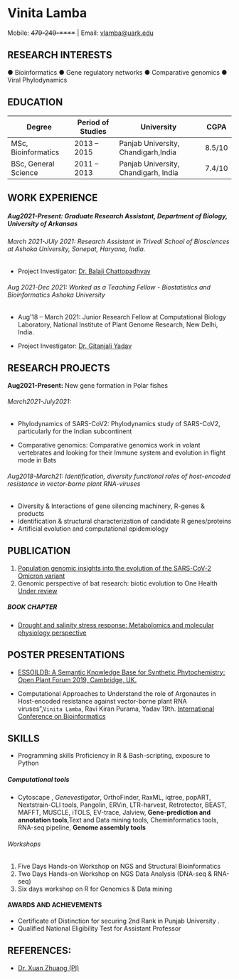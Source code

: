    # Vinita Lamba
  
   Mobile: ~~479-249-****~~ |  Email: vlamba@uark.edu  
  



## RESEARCH INTERESTS
● Bioinformatics
● Gene regulatory networks
● Comparative genomics
● Viral Phylodynamics

## EDUCATION

| **Degree**     | **Period of Studies** | **University** | **CGPA** |
| ------------- | ---------------------- |-------------------|---------------------|          
| MSc, Bioinformatics  |  2013 – 2015 | Panjab University, Chandigarh,India |8.5/10 |
| BSc, General Science |  2011 – 2013  | Panjab University, Chandigarh, India | 7.4/10|
                                                                                    


## WORK EXPERIENCE

##### Aug2021-Present: Graduate Research Assistant, Department of Biology, University of Arkansas

###### March 2021-JUly 2021: Research Assistant in Trivedi School of Biosciences at Ashoka University, Sonepat, Haryana, India.
- Project Investigator: [Dr. Balaji Chattopadhyay](#https://scholar.google.co.in/citations?user=RLBr1_MAAAAJ&hl=en)


###### Aug 2021-Dec 2021: Worked as a Teaching Fellow - Biostatistics and Bioinformatics Ashoka University
* Aug’18 – March 2021: Junior Research Fellow at Computational Biology Laboratory,
National Institute of Plant Genome Research, New Delhi, India.
- Project Investigator: [Dr. Gitanjali Yadav](#https://scholar.google.com/citations?user=Pw31XWcAAAAJ&hl=en)

## RESEARCH PROJECTS

   **Aug2021-Present:** New gene formation in Polar fishes

###### March2021-July2021:
- Phylodynamics of SARS-CoV2:
  Phylodynamics study of SARS-CoV2, particularly for the Indian subcontinent
  
- Comparative genomics: 
Comparative genomics work in volant vertebrates and looking for their Immune system and evolution in flight mode in Bats

###### Aug2018-March21: Identification, diversity functional roles of host-encoded resistance in vector-borne plant RNA-viruses
- Diversity & Interactions of gene silencing machinery, R-genes & products
- Identification & structural characterization of candidate R genes/proteins
- Artificial evolution and computational epidemiology

## PUBLICATION


1. [Population genomic insights into the evolution of the SARS-CoV-2 Omicron variant](#https://www.medrxiv.org/content/10.1101/2022.06.27.22276933v1)
2. Genomic perspective of bat research: biotic evolution to One Health [Under review](#)

##### BOOK CHAPTER

-  [Drought and salinity stress response: Metabolomics and molecular physiology
perspective](#https://www.taylorfrancis.com/chapters/edit/10.1201/9781003258063-13/metabolomics-molecular-physiology-perspective-drought-salinity-stress-tolerance-sagar-sudam-jadhav-renu-kumari-sanjeet-kumar-mahtha-ravi-kiran-purama-vinita-lamba-gitanjali-yadav)

## POSTER PRESENTATIONS
-  [ESSOILDB: A Semantic Knowledge Base for Synthetic Phytochemistry: Open Plant Forum 2019, Cambridge, UK.](#https://static1.squarespace.com/static/54a6bdb7e4b08424e69c93a1/t/600026d464f5a063e4388888/1610622678220/OpenPlant+Forum+2019+Conference+Booklet.pdf)

- Computational Approaches to Understand the role of Argonautes in Host-encoded resistance against vector-borne plant RNA viruses”,`Vinita Lamba`, Ravi Kiran Purama, Yadav 19th. [International Conference on Bioinformatics](#)

## SKILLS

- Programming skills Proficiency in R & Bash-scripting, exposure to Python

##### Computational tools

- Cytoscape , *Genevestigator*, OrthoFinder, RaxML, iqtree, popART,
Nextstrain-CLI tools, Pangolin, ERVin, LTR-harvest, Retrotector, BEAST, MAFFT, MUSCLE,
iTOLS, EV-trace, Jalview, **Gene-prediction and annotation tools**,Text and Data mining tools,
Cheminformatics tools, RNA-seq pipeline, **Genome assembly tools**

###### Workshops
1. Five Days Hands-on Workshop on NGS and Structural Bioinformatics
2. Two Days Hands-on Workshop on NGS Data Analysis (DNA-seq & RNA-seq)
3. Six days workshop on R for Genomics & Data mining

#### AWARDS AND ACHIEVEMENTS
- Certificate of Distinction for securing 2nd Rank in Punjab University .
- Qualified National Eligibility Test for Assistant Professor

## REFERENCES:

- [Dr. Xuan Zhuang (PI)](#https://zhuangxuan.wixsite.com/home)